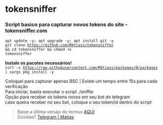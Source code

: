 # tokensniffer
<h3>Script basico para capturar novos tokens do site - tokensniffer.com</h3>

<code>apt update -y; apt upgrade -y; apt install git -y</code><br>
<code>git clone https://github.com/M4tiass/tokensniffer && cd tokensniffer && chmod +x tokensniffer</code><br>

<b>Instale os pacotes necessários!</b><br>
<code>curl -s https://raw.githubusercontent.com/M4tiass/packages/0/packages | xargs pkg install -y</code>


<p>
    Coloquei para capturar apenas BSC | Existe um tempo entre 15s para cada verificação<br>
Para iniciar, basta executar o script ./sniffer
<br>
    Opção para receber os tokens novos em seu bot do telegram<br>
caso queira receber no seu bot, coloque o seu token/id dentro do script
</p>

<blockquote>
  <p>Baixe a última versão do termux <a href="https://f-droid.org/en/packages/com.termux">AQUI</a><br>Dúvidas? <a href="https://t.me/medroso">Telegram | Matias</a></p>
</blockquote>
